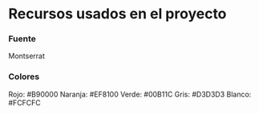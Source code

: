 # Recursos usados en el proyecto

### Fuente  
Montserrat

### Colores  

Rojo: #B90000
Naranja: #EF8100
Verde: #00B11C
Gris: #D3D3D3
Blanco: #FCFCFC